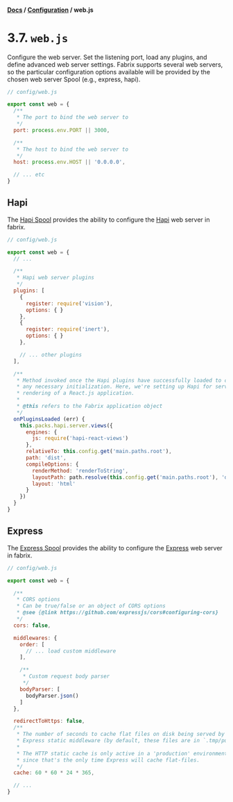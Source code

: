 #### [Docs](../../) / [Configuration](./) / web.js

# 3.7. `web.js`

Configure the web server. Set the listening port, load any plugins, and define advanced web server settings. Fabrix supports several web servers, so the particular configuration options available will be provided by the chosen web server Spool (e.g., express, hapi).

```js
// config/web.js

export const web = {
  /**
   * The port to bind the web server to
   */
  port: process.env.PORT || 3000,

  /**
   * The host to bind the web server to
   */
  host: process.env.HOST || '0.0.0.0',

  // ... etc
}
```

## Hapi

The [Hapi Spool](https://github.com/fabrix-app/spool-hapi) provides the ability to configure the [Hapi](https://hapijs.com/) web server in fabrix.

```js
// config/web.js

export const web = {
  // ...

  /**
   * Hapi web server plugins
   */
  plugins: [
    {
      register: require('vision'),
      options: { }
    },
    {
      register: require('inert'),
      options: { }
    },

    // ... other plugins
  ],

  /**
   * Method invoked once the Hapi plugins have successfully loaded to complete
   * any necessary initialization. Here, we're setting up Hapi for server-side
   * rendering of a React.js application.
   *
   * @this refers to the Fabrix application object
   */
  onPluginsLoaded (err) {
    this.packs.hapi.server.views({
      engines: {
        js: require('hapi-react-views')
      },
      relativeTo: this.config.get('main.paths.root'),
      path: 'dist',
      compileOptions: {
        renderMethod: 'renderToString',
        layoutPath: path.resolve(this.config.get('main.paths.root'), 'dist'),
        layout: 'html'
      }
    })
  }
}
```

## Express

The [Express Spool](https://github.com/fabrix-app/spool-express) provides the ability to configure the [Express](http://expressjs.com) web server in fabrix.

```js
// config/web.js

export const web = {

  /**
   * CORS options
   * Can be true/false or an object of CORS options
   * @see {@link https://github.com/expressjs/cors#configuring-cors}
   */
  cors: false,

  middlewares: {
    order: [
      // ... load custom middleware
    ],

    /**
     * Custom request body parser
     */
    bodyParser: [
      bodyParser.json()
    ]
  },

  redirectToHttps: false,
  /**
   * The number of seconds to cache flat files on disk being served by
   * Express static middleware (by default, these files are in `.tmp/public`)
   *
   * The HTTP static cache is only active in a 'production' environment,
   * since that's the only time Express will cache flat-files.
   */
  cache: 60 * 60 * 24 * 365,

  // ...
}
```
